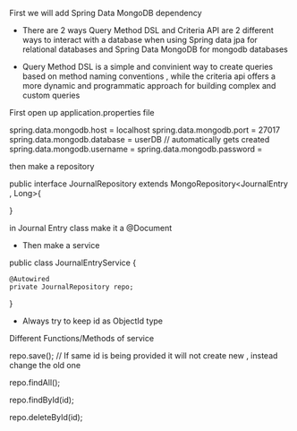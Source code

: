 First we will add Spring Data MongoDB dependency

- There are 2 ways Query Method DSL and Criteria API are 2 different ways to interact with a database when using Spring data jpa for relational databases and Spring Data MongoDB for mongodb databases

- Query Method DSL is a simple and convinient way to create queries based on method naming conventions , while the criteria api offers a more dynamic and programmatic approach for building complex and custom queries


First open up application.properties file

spring.data.mongodb.host = localhost
spring.data.mongodb.port = 27017
spring.data.mongodb.database = userDB  // automatically gets created
spring.data.mongodb.username = 
spring.data.mongodb.password = 


then make a repository

public interface JournalRepository extends MongoRepository<JournalEntry , Long>{

}


in Journal Entry class make it a @Document 

- Then make a service 


public class JournalEntryService {

    @Autowired
    private JournalRepository repo;


}

- Always try to keep id as ObjectId type 

Different Functions/Methods of service

repo.save();  // If same id is being provided it will not create new , instead change the old one

repo.findAll();


repo.findById(id); 


repo.deleteById(id); 